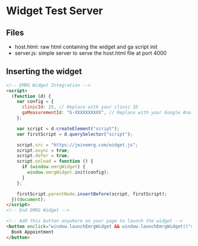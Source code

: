 # Widget Test Server

## Files

- host.html: raw html containing the widget and ga script init
- server.js: simple server to serve the host.html file at port 4000

## Inserting the widget

```html
<!-- EMRG Widget Integration -->
<script>
  (function (d) {
    var config = {
      clinicId: 25, // Replace with your clinic ID
      gaMeasurementId: "G-XXXXXXXXXX", // Replace with your Google Analytics ID
    };

    var script = d.createElement("script");
    var firstScript = d.querySelector("script");

    script.src = "https://joinemrg.com/widget.js";
    script.async = true;
    script.defer = true;
    script.onload = function () {
      if (window.emrgWidget) {
        window.emrgWidget.init(config);
      }
    };

    firstScript.parentNode.insertBefore(script, firstScript);
  })(document);
</script>
<!-- End EMRG Widget -->

<!-- Add this button anywhere on your page to launch the widget -->
<button onclick="window.launchEmrgWidget && window.launchEmrgWidget()">
  Book Appointment
</button>
```
